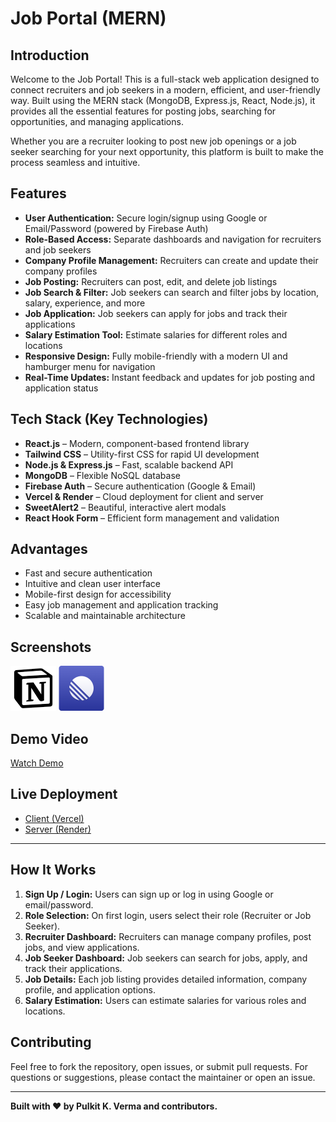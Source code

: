 # Job Portal (MERN)

## Introduction
Welcome to the Job Portal! This is a full-stack web application designed to connect recruiters and job seekers in a modern, efficient, and user-friendly way. Built using the MERN stack (MongoDB, Express.js, React, Node.js), it provides all the essential features for posting jobs, searching for opportunities, and managing applications.

Whether you are a recruiter looking to post new job openings or a job seeker searching for your next opportunity, this platform is built to make the process seamless and intuitive.

## Features
- **User Authentication:** Secure login/signup using Google or Email/Password (powered by Firebase Auth)
- **Role-Based Access:** Separate dashboards and navigation for recruiters and job seekers
- **Company Profile Management:** Recruiters can create and update their company profiles
- **Job Posting:** Recruiters can post, edit, and delete job listings
- **Job Search & Filter:** Job seekers can search and filter jobs by location, salary, experience, and more
- **Job Application:** Job seekers can apply for jobs and track their applications
- **Salary Estimation Tool:** Estimate salaries for different roles and locations
- **Responsive Design:** Fully mobile-friendly with a modern UI and hamburger menu for navigation
- **Real-Time Updates:** Instant feedback and updates for job posting and application status

## Tech Stack (Key Technologies)
- **React.js** – Modern, component-based frontend library
- **Tailwind CSS** – Utility-first CSS for rapid UI development
- **Node.js & Express.js** – Fast, scalable backend API
- **MongoDB** – Flexible NoSQL database
- **Firebase Auth** – Secure authentication (Google & Email)
- **Vercel & Render** – Cloud deployment for client and server
- **SweetAlert2** – Beautiful, interactive alert modals
- **React Hook Form** – Efficient form management and validation

## Advantages
- Fast and secure authentication
- Intuitive and clean user interface
- Mobile-first design for accessibility
- Easy job management and application tracking
- Scalable and maintainable architecture

## Screenshots
![Home Page](job-portal-client/public/images/Notion.png)
![Job Detail](job-portal-client/public/images/Linear.png)

## Demo Video
[Watch Demo](https://www.youtube.com/watch?v=your-demo-link)

## Live Deployment
- [Client (Vercel)](https://job-portal-client.vercel.app)
- [Server (Render)](https://job-portal-server.onrender.com)

---

## How It Works
1. **Sign Up / Login:** Users can sign up or log in using Google or email/password.
2. **Role Selection:** On first login, users select their role (Recruiter or Job Seeker).
3. **Recruiter Dashboard:** Recruiters can manage company profiles, post jobs, and view applications.
4. **Job Seeker Dashboard:** Job seekers can search for jobs, apply, and track their applications.
5. **Job Details:** Each job listing provides detailed information, company profile, and application options.
6. **Salary Estimation:** Users can estimate salaries for various roles and locations.

## Contributing
Feel free to fork the repository, open issues, or submit pull requests. For questions or suggestions, please contact the maintainer or open an issue.

---

**Built with ❤️ by Pulkit K. Verma and contributors.**

